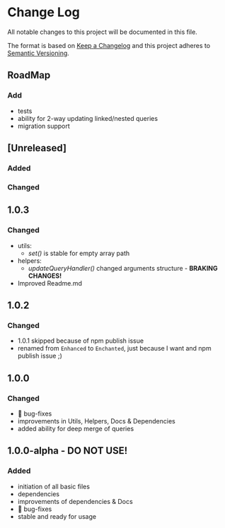 # Change Log
All notable changes to this project will be documented in this file.

The format is based on [Keep a Changelog](http://keepachangelog.com/)
and this project adheres to [Semantic Versioning](http://semver.org/).

## RoadMap

### Add
 - tests
 - ability for 2-way updating linked/nested queries
 - migration support

## [Unreleased]
### Added

### Changed

## 1.0.3
### Changed
 - utils:
   - _set()_ is stable for empty array path
 - helpers:
   - _updateQueryHandler()_ changed arguments structure - **BRAKING CHANGES!**
 - Improved Readme.md

## 1.0.2
### Changed
 - 1.0.1 skipped because of npm publish issue
 - renamed from `Enhanced` to `Enchanted`, just because I want and npm publish issue ;)

## 1.0.0
### Changed
 - 🐛 bug-fixes
 - improvements in Utils, Helpers, Docs & Dependencies
 - added ability for deep merge of queries

## 1.0.0-alpha - DO NOT USE!
### Added
 - initiation of all basic files
 - dependencies
 - improvements of dependencies & Docs
 - 🐛 bug-fixes
 - stable and ready for usage
